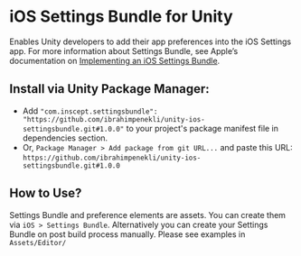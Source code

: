 # iOS Settings Bundle for Unity
Enables Unity developers to add their app preferences into the iOS Settings app.
For more information about Settings Bundle, see Apple’s documentation on [Implementing an iOS Settings Bundle](https://developer.apple.com/library/archive/documentation/Cocoa/Conceptual/UserDefaults/Preferences/Preferences.html).

## Install via Unity Package Manager:
* Add `"com.inscept.settingsbundle": "https://github.com/ibrahimpenekli/unity-ios-settingsbundle.git#1.0.0"` to your project's package manifest file in dependencies section.
* Or, `Package Manager > Add package from git URL...` and paste this URL: `https://github.com/ibrahimpenekli/unity-ios-settingsbundle.git#1.0.0`

## How to Use?

Settings Bundle and preference elements are assets. You can create them via `iOS > Settings Bundle`.
Alternatively you can create your Settings Bundle on post build process manually. Please see examples in `Assets/Editor/`